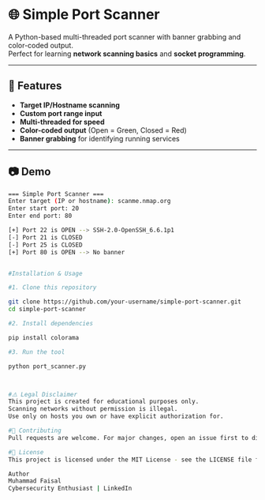 # 🌐 Simple Port Scanner

A Python-based multi-threaded port scanner with banner grabbing and color-coded output.  
Perfect for learning **network scanning basics** and **socket programming**.

---

## 🚀 Features
- **Target IP/Hostname scanning**
- **Custom port range input**
- **Multi-threaded for speed**
- **Color-coded output** (Open = Green, Closed = Red)
- **Banner grabbing** for identifying running services

---

## 📷 Demo
```bash
=== Simple Port Scanner ===
Enter target (IP or hostname): scanme.nmap.org
Enter start port: 20
Enter end port: 80

[+] Port 22 is OPEN --> SSH-2.0-OpenSSH_6.6.1p1
[-] Port 21 is CLOSED
[-] Port 25 is CLOSED
[+] Port 80 is OPEN --> No banner


#Installation & Usage

#1. Clone this repository

git clone https://github.com/your-username/simple-port-scanner.git
cd simple-port-scanner

#2. Install dependencies

pip install colorama

#3. Run the tool

python port_scanner.py



#⚠️ Legal Disclaimer
This project is created for educational purposes only.
Scanning networks without permission is illegal.
Use only on hosts you own or have explicit authorization for.

#🤝 Contributing
Pull requests are welcome. For major changes, open an issue first to discuss what you would like to change.

#📜 License
This project is licensed under the MIT License - see the LICENSE file for details.

Author
Muhammad Faisal
Cybersecurity Enthusiast | LinkedIn





